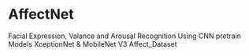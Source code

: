 # AffectNet
Facial Expression, Valance and Arousal Recognition Using CNN pretrain Models XceptionNet & MobileNet V3 Affect_Dataset
